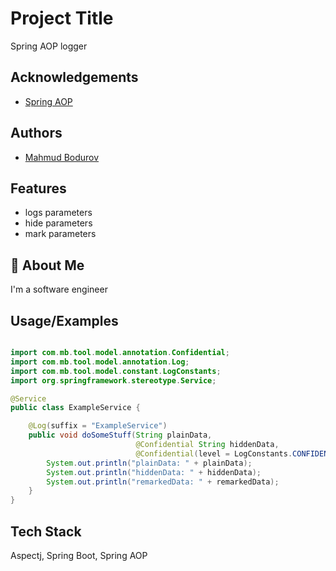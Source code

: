 
# Project Title
Spring AOP logger


## Acknowledgements

 - [Spring AOP](https://docs.spring.io/spring-framework/docs/2.5.x/reference/aop.html)

## Authors

- [Mahmud Bodurov](https://www.github.com/Mahmud989)


## Features

- logs parameters
- hide parameters
- mark parameters


## 🚀 About Me
I'm a software engineer


## Usage/Examples

```java

import com.mb.tool.model.annotation.Confidential;
import com.mb.tool.model.annotation.Log;
import com.mb.tool.model.constant.LogConstants;
import org.springframework.stereotype.Service;

@Service
public class ExampleService {

    @Log(suffix = "ExampleService")
    public void doSomeStuff(String plainData,
                            @Confidential String hiddenData,
                            @Confidential(level = LogConstants.CONFIDENTIAL_REMARK) String remarkedData) {
        System.out.println("plainData: " + plainData);
        System.out.println("hiddenData: " + hiddenData);
        System.out.println("remarkedData: " + remarkedData);
    }
}
```


## Tech Stack
 Aspectj, Spring Boot, Spring AOP



